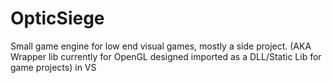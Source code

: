 # OpticSiege
Small game engine for low end visual games, mostly a side project. (AKA Wrapper lib currently for OpenGL designed imported as a DLL/Static Lib for game projects) in VS
